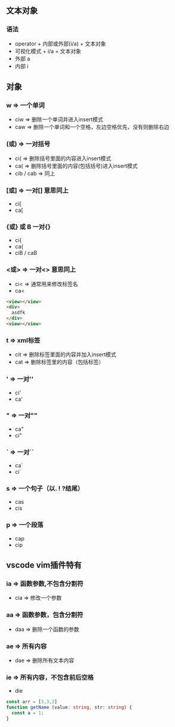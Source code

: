 ## 文本对象

### 语法

- operator + 内部或外部(i/a) + 文本对象
- 可视化模式 + i/a + 文本对象
- 外部 a
- 内部 i

## 对象

### w => 一个单词 
- ciw => 删除一个单词并进入insert模式
- caw => 删除一个单词和一个空格，左边空格优先，没有则删除右边
### (或) => 一对括号
- ci( => 删除括号里面的内容进入insert模式
- ca( => 删除括号里面的内容(包括括号)进入insert模式
- cib / cab => 同上
  
### [或] => 一对[] 意思同上
- ci[
- ca[

### {或} 或 B 一对{}
- ci{
- ca{
- ciB / caB

### <或> => 一对<> 意思同上
- ci< => 通常用来修改标签名
- ca<
```html
<view></view>
<div>
  asdfk
</div>
<view></view>


```

### t => xml标签
- cit => 删除标签里面的内容并加入insert模式
- cat => 删除标签里的内容（包括标签）

### ' => 一对''
- ci'
- ca'

### " => 一对""
- ca"
- ci"
  
### ` => 一对``
- ca`
- ci`
  
### s => 一个句子（以. ! ?结尾）
- cas
- cis
  
### p => 一个段落
- cap
- cip

## vscode vim插件特有

### ia => 函数参数,不包含分割符
- cia => 修改一个参数
### aa => 函数参数，包含分割符
- daa => 删除一个函数的参数
### ae => 所有内容
- dae => 删除所有文本内容
### ie => 所有内容，不包含前后空格
- die


```ts
const arr = [3,3,2]
function getName (value: string, str: string) {
  const a = 1;
}
```